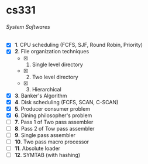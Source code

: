 # cs331
###### System Softwares
  
- [x] **1**. CPU scheduling (FCFS, SJF, Round Robin, Priority)
- [x] **2**. File organization techniques
  - [x] 1. Single level directory
  - [x] 2. Two level directory
  - [x] 3. Hierarchical
- [x] **3**. Banker's Algorithm
- [x] **4**. Disk scheduling (FCFS, SCAN, C-SCAN)
- [x] **5**. Producer consumer problem
- [x] **6**. Dining philosopher's problem
- [ ] **7**. Pass 1 of Two pass assembler
- [ ] **8**. Pass 2 of Tow pass assembler
- [ ] **9**. Single pass assembler
- [ ] **10**. Two pass macro processor
- [ ] **11**. Absolute loader
- [ ] **12**. SYMTAB (with hashing)
